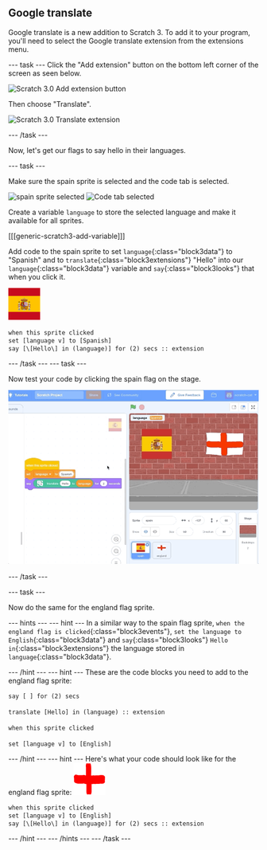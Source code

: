 ## Google translate

Google translate is a new addition to Scratch 3. To add it to your program, you'll need to select the Google translate extension from the extensions menu.

--- task ---
Click the "Add extension" button on the bottom left corner of the screen as seen below.

![Scratch 3.0 Add extension button](images/extensionButton.png)

Then choose "Translate".

![Scratch 3.0 Translate extension](images/translateExtension.png)

--- /task ---

Now, let's get our flags to say hello in their languages.

--- task ---

Make sure the spain sprite is selected and the code tab is selected.

![spain sprite selected](images/spainSpriteSelected.png) ![Code tab selected](images/codeTabSelected.png)

Create a variable `language` to store the selected language and make it available for all sprites.

[[[generic-scratch3-add-variable]]]

Add code to the spain sprite to set `language`{:class="block3data"} to "Spanish" and to `translate`{:class="block3extensions"} "Hello" into our `language`{:class="block3data"} variable and `say`{:class="block3looks"} that when you click it.

![Spain sprite](images/spainSmall.png)
```blocks3
when this sprite clicked
set [language v] to [Spanish]
say [\[Hello\] in (language)] for (2) secs :: extension
```
--- /task ---
--- task ---

Now test your code by clicking the spain flag on the stage.

![Test code to make spain sprite say hello in Spanish](images/testHola.gif)

--- /task ---

--- task ---

Now do the same for the england flag sprite.

--- hints ---
--- hint ---
In a similar way to the spain flag sprite, `when the england flag is clicked`{:class="block3events"}, `set the language to English`{:class="block3data"} and `say`{:class="block3looks"} `Hello in`{:class="block3extensions"} the language stored in `language`{:class="block3data"}.

--- /hint ---
--- hint ---
These are the code blocks you need to add to the england flag sprite:
```blocks3
say [ ] for (2) secs

translate [Hello] in (language) :: extension

when this sprite clicked

set [language v] to [English]

```

--- /hint ---
--- hint ---
Here's what your code should look like for the england flag sprite:
![England sprite](images/englandSmall.png)
```blocks3
when this sprite clicked
set [language v] to [English]
say [\[Hello\] in (language)] for (2) secs :: extension
```

--- /hint ---
--- /hints ---
--- /task ---